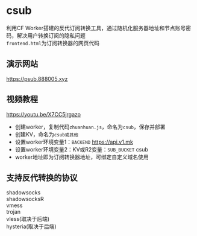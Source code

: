 # csub
利用CF Worker搭建的反代订阅转换工具，通过随机化服务器地址和节点账号密码，解决用户转换订阅的隐私问题  
`frontend.html`为订阅转换器的网页代码  
## 演示网站  
https://psub.888005.xyz  
## 视频教程  
https://youtu.be/X7CC5jrgazo  
- 创建worker，复制代码`zhuanhuan.js`，命名为`csub`，保存并部署  
- 创建KV，命名为`csub或其他`  
- 设置worker环境变量1：`BACKEND`  https://api.v1.mk  
- 设置worker环境变量2：KV或R2变量：`SUB_BUCKET`  csub
- worker地址即为订阅转换器地址，可绑定自定义域名使用  
## 支持反代转换的协议
shadowsocks  
shadowsocksR  
vmess  
trojan  
vless(取决于后端)  
hysteria(取决于后端)  

